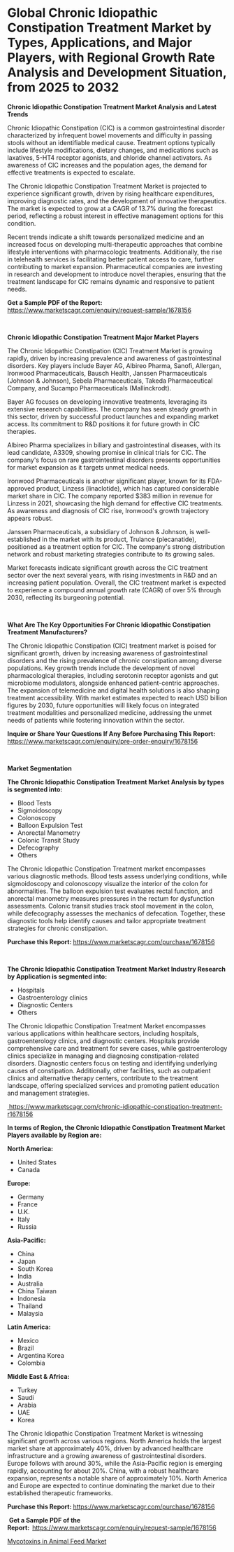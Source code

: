 <p><h1>Global Chronic Idiopathic Constipation Treatment Market by Types, Applications, and Major Players, with Regional Growth Rate Analysis and Development Situation, from 2025 to 2032</h1></p><p><strong>Chronic Idiopathic Constipation Treatment Market Analysis and Latest Trends</strong></p>
<p><p>Chronic Idiopathic Constipation (CIC) is a common gastrointestinal disorder characterized by infrequent bowel movements and difficulty in passing stools without an identifiable medical cause. Treatment options typically include lifestyle modifications, dietary changes, and medications such as laxatives, 5-HT4 receptor agonists, and chloride channel activators. As awareness of CIC increases and the population ages, the demand for effective treatments is expected to escalate.</p><p>The Chronic Idiopathic Constipation Treatment Market is projected to experience significant growth, driven by rising healthcare expenditures, improving diagnostic rates, and the development of innovative therapeutics. The market is expected to grow at a CAGR of 13.7% during the forecast period, reflecting a robust interest in effective management options for this condition. </p><p>Recent trends indicate a shift towards personalized medicine and an increased focus on developing multi-therapeutic approaches that combine lifestyle interventions with pharmacologic treatments. Additionally, the rise in telehealth services is facilitating better patient access to care, further contributing to market expansion. Pharmaceutical companies are investing in research and development to introduce novel therapies, ensuring that the treatment landscape for CIC remains dynamic and responsive to patient needs.</p></p>
<p><strong>Get a Sample PDF of the Report:&nbsp;</strong> <a href="https://www.marketscagr.com/enquiry/request-sample/1678156?utm_campaign=2110&utm_medium=2&utm_source=Github&utm_content=ia&utm_term=25032025&utm_id=chronic-idiopathic-constipation-treatment">https://www.marketscagr.com/enquiry/request-sample/1678156</a></p>
<p>&nbsp;</p>
<p><strong>Chronic Idiopathic Constipation Treatment Major Market Players</strong></p>
<p><p>The Chronic Idiopathic Constipation (CIC) Treatment Market is growing rapidly, driven by increasing prevalence and awareness of gastrointestinal disorders. Key players include Bayer AG, Albireo Pharma, Sanofi, Allergan, Ironwood Pharmaceuticals, Bausch Health, Janssen Pharmaceuticals (Johnson & Johnson), Sebela Pharmaceuticals, Takeda Pharmaceutical Company, and Sucampo Pharmaceuticals (Mallinckrodt).</p><p>Bayer AG focuses on developing innovative treatments, leveraging its extensive research capabilities. The company has seen steady growth in this sector, driven by successful product launches and expanding market access. Its commitment to R&D positions it for future growth in CIC therapies.</p><p>Albireo Pharma specializes in biliary and gastrointestinal diseases, with its lead candidate, A3309, showing promise in clinical trials for CIC. The company's focus on rare gastrointestinal disorders presents opportunities for market expansion as it targets unmet medical needs.</p><p>Ironwood Pharmaceuticals is another significant player, known for its FDA-approved product, Linzess (linaclotide), which has captured considerable market share in CIC. The company reported $383 million in revenue for Linzess in 2021, showcasing the high demand for effective CIC treatments. As awareness and diagnosis of CIC rise, Ironwood's growth trajectory appears robust.</p><p>Janssen Pharmaceuticals, a subsidiary of Johnson & Johnson, is well-established in the market with its product, Trulance (plecanatide), positioned as a treatment option for CIC. The company's strong distribution network and robust marketing strategies contribute to its growing sales.</p><p>Market forecasts indicate significant growth across the CIC treatment sector over the next several years, with rising investments in R&D and an increasing patient population. Overall, the CIC treatment market is expected to experience a compound annual growth rate (CAGR) of over 5% through 2030, reflecting its burgeoning potential.</p></p>
<p>&nbsp;</p>
<p><strong>What Are The Key Opportunities For Chronic Idiopathic Constipation Treatment Manufacturers?</strong></p>
<p><p>The Chronic Idiopathic Constipation (CIC) treatment market is poised for significant growth, driven by increasing awareness of gastrointestinal disorders and the rising prevalence of chronic constipation among diverse populations. Key growth trends include the development of novel pharmacological therapies, including serotonin receptor agonists and gut microbiome modulators, alongside enhanced patient-centric approaches. The expansion of telemedicine and digital health solutions is also shaping treatment accessibility. With market estimates expected to reach USD billion figures by 2030, future opportunities will likely focus on integrated treatment modalities and personalized medicine, addressing the unmet needs of patients while fostering innovation within the sector.</p></p>
<p><strong>Inquire or Share Your Questions If Any Before Purchasing This Report:</strong> <a href="https://www.marketscagr.com/enquiry/pre-order-enquiry/1678156?utm_campaign=2110&utm_medium=2&utm_source=Github&utm_content=ia&utm_term=25032025&utm_id=chronic-idiopathic-constipation-treatment">https://www.marketscagr.com/enquiry/pre-order-enquiry/1678156</a></p>
<p>&nbsp;</p>
<p><strong>Market Segmentation</strong></p>
<p><strong>The Chronic Idiopathic Constipation Treatment Market Analysis by types is segmented into:</strong></p>
<p><ul><li>Blood Tests</li><li>Sigmoidoscopy</li><li>Colonoscopy</li><li>Balloon Expulsion Test</li><li>Anorectal Manometry</li><li>Colonic Transit Study</li><li>Defecography</li><li>Others</li></ul></p>
<p><p>The Chronic Idiopathic Constipation Treatment market encompasses various diagnostic methods. Blood tests assess underlying conditions, while sigmoidoscopy and colonoscopy visualize the interior of the colon for abnormalities. The balloon expulsion test evaluates rectal function, and anorectal manometry measures pressures in the rectum for dysfunction assessments. Colonic transit studies track stool movement in the colon, while defecography assesses the mechanics of defecation. Together, these diagnostic tools help identify causes and tailor appropriate treatment strategies for chronic constipation.</p></p>
<p><strong>Purchase this Report:&nbsp;</strong><a href="https://www.marketscagr.com/purchase/1678156?utm_campaign=2110&utm_medium=2&utm_source=Github&utm_content=ia&utm_term=25032025&utm_id=chronic-idiopathic-constipation-treatment">https://www.marketscagr.com/purchase/1678156</a></p>
<p>&nbsp;</p>
<p><strong>The Chronic Idiopathic Constipation Treatment Market Industry Research by Application is segmented into:</strong></p>
<p><ul><li>Hospitals</li><li>Gastroenterology clinics</li><li>Diagnostic Centers</li><li>Others</li></ul></p>
<p><p>The Chronic Idiopathic Constipation Treatment Market encompasses various applications within healthcare sectors, including hospitals, gastroenterology clinics, and diagnostic centers. Hospitals provide comprehensive care and treatment for severe cases, while gastroenterology clinics specialize in managing and diagnosing constipation-related disorders. Diagnostic centers focus on testing and identifying underlying causes of constipation. Additionally, other facilities, such as outpatient clinics and alternative therapy centers, contribute to the treatment landscape, offering specialized services and promoting patient education and management strategies.</p></p>
<p><a href="https://www.marketscagr.com/chronic-idiopathic-constipation-treatment-r1678156?utm_campaign=2110&utm_medium=2&utm_source=Github&utm_content=ia&utm_term=25032025&utm_id=chronic-idiopathic-constipation-treatment">&nbsp;https://www.marketscagr.com/chronic-idiopathic-constipation-treatment-r1678156</a></p>
<p><strong>In terms of Region, the Chronic Idiopathic Constipation Treatment Market Players available by Region are:</strong></p>
<p>
    <p> <strong> North America: </strong>
        <ul>
            <li>United States</li>
            <li>Canada</li>
        </ul>
        </p> 
    <p> <strong> Europe: </strong>
        <ul>
            <li>Germany</li>
            <li>France</li>
            <li>U.K.</li>
            <li>Italy</li>
            <li>Russia</li>
        </ul>
        </p> 
    <p> <strong> Asia-Pacific: </strong>
        <ul>
            <li>China</li>
            <li>Japan</li>
            <li>South Korea</li>
            <li>India</li>
            <li>Australia</li>
            <li>China Taiwan</li>
            <li>Indonesia</li>
            <li>Thailand</li>
            <li>Malaysia</li>
        </ul>
        </p> 
    <p> <strong> Latin America: </strong>
        <ul>
            <li>Mexico</li>
            <li>Brazil</li>
            <li>Argentina Korea</li>
            <li>Colombia</li>
        </ul>
        </p> 
    <p> <strong> Middle East & Africa: </strong>
        <ul>
            <li>Turkey</li>
            <li>Saudi</li>
            <li>Arabia</li>
            <li>UAE</li>
            <li>Korea</li>
        </ul>
    </p>
    </p>
<p><p>The Chronic Idiopathic Constipation Treatment Market is witnessing significant growth across various regions. North America holds the largest market share at approximately 40%, driven by advanced healthcare infrastructure and a growing awareness of gastrointestinal disorders. Europe follows with around 30%, while the Asia-Pacific region is emerging rapidly, accounting for about 20%. China, with a robust healthcare expansion, represents a notable share of approximately 10%. North America and Europe are expected to continue dominating the market due to their established therapeutic frameworks.</p></p>
<p><strong>Purchase this Report: </strong><a href="https://www.marketscagr.com/purchase/1678156?utm_campaign=2110&utm_medium=2&utm_source=Github&utm_content=ia&utm_term=25032025&utm_id=chronic-idiopathic-constipation-treatment">https://www.marketscagr.com/purchase/1678156</a></p>
<p>&nbsp;<strong>Get a Sample PDF of the Report:&nbsp;&nbsp;</strong><a href="https://www.marketscagr.com/enquiry/request-sample/1678156?utm_campaign=2110&utm_medium=2&utm_source=Github&utm_content=ia&utm_term=25032025&utm_id=chronic-idiopathic-constipation-treatment">https://www.marketscagr.com/enquiry/request-sample/1678156</a></p>
<p><strong></strong></p>
<p><p><a href="https://github.com/JakirUddin651/Market-Research-Report-List-2/blob/main/mycotoxins-in-animal-feed-market.md?utm_campaign=2110&utm_medium=2&utm_source=Github&utm_content=ia&utm_term=25032025&utm_id=chronic-idiopathic-constipation-treatment">Mycotoxins in Animal Feed Market</a></p></p>